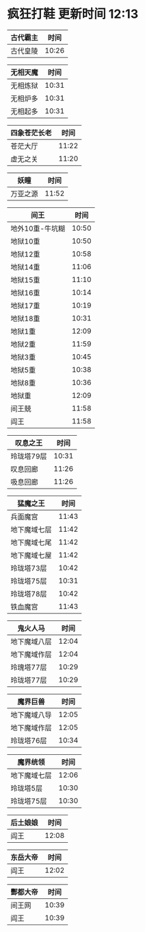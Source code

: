 # 疯狂打鞋 更新时间 12:13

| 古代霸主   | 时间    |
|--------|-------|
| 古代皇陵 | 10:26 |

| 无相天魔   | 时间    |
|--------|-------|
| 无相炼狱 | 10:31 |
| 无相炉多 | 10:31 |
| 无相起多 | 10:31 |

| 四象苍茫长老   | 时间    |
|--------|-------|
| 苍茫大厅 | 11:22 |
| 虚无之关 | 11:20 |

| 妖瞳   | 时间    |
|--------|-------|
| 万亚之源 | 11:52 |

| 间王   | 时间    |
|--------|-------|
| 地外10重-牛坑糊 | 10:50 |
| 地狱10重 | 10:50 |
| 地狱12重 | 10:58 |
| 地狱14重 | 11:06 |
| 地狱15重 | 11:10 |
| 地狱16重 | 10:14 |
| 地狱17重 | 10:19 |
| 地狱18重 | 10:31 |
| 地狱1重 | 12:09 |
| 地狱2重 | 11:59 |
| 地狱3重 | 10:45 |
| 地狱5重 | 10:38 |
| 地狱8重 | 10:36 |
| 地狱重 | 12:09 |
| 间王兢 | 11:58 |
| 阎王 | 11:58 |

| 叹息之王   | 时间    |
|--------|-------|
| 玲珑塔79层 | 10:31 |
| 叹息回廊 | 11:26 |
| 吸息回廊 | 11:26 |

| 猛魔之王   | 时间    |
|--------|-------|
| 兵面魔宫 | 11:43 |
| 地下魔域七层 | 11:42 |
| 地下魔域七尾 | 11:42 |
| 地下魔域七屋 | 11:42 |
| 玲珑塔73层 | 10:42 |
| 玲珑塔75层 | 10:31 |
| 玲珑塔78层 | 10:42 |
| 铁血魔宫 | 11:43 |

| 鬼火人马   | 时间    |
|--------|-------|
| 地下魔域八层 | 12:04 |
| 地下魔域作层 | 12:04 |
| 玲瑰塔77层 | 10:29 |
| 玲珑塔77层 | 10:29 |

| 魔界巨兽   | 时间    |
|--------|-------|
| 地下魔域八导 | 12:05 |
| 地下魔域作层 | 12:05 |
| 玲珑塔76层 | 10:34 |

| 魔界统领   | 时间    |
|--------|-------|
| 地下魔域七层 | 12:06 |
| 玲珑塔5层 | 10:30 |
| 玲珑塔75层 | 10:30 |

| 后土娘娘   | 时间    |
|--------|-------|
| 阎王 | 12:08 |

| 东岳大帝   | 时间    |
|--------|-------|
| 阎王 | 12:02 |

| 酆都大帝   | 时间    |
|--------|-------|
| 间王网 | 10:39 |
| 阎王 | 10:39 |